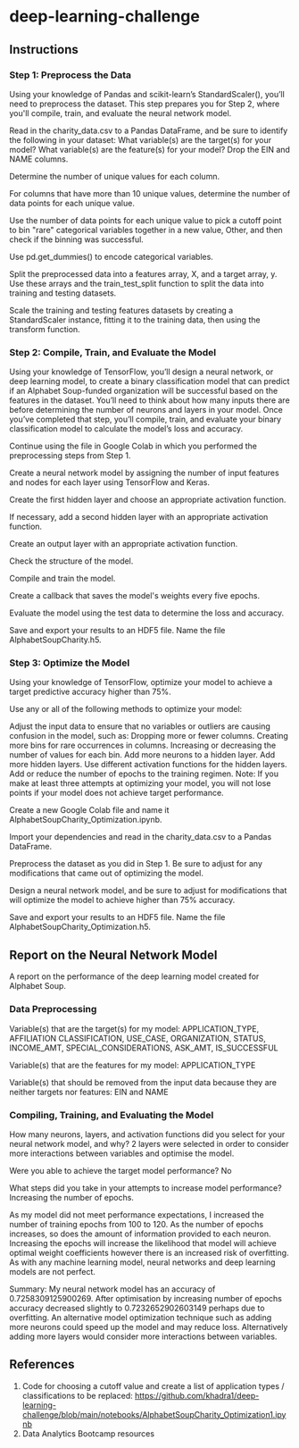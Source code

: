 # deep-learning-challenge

## Instructions
### Step 1: Preprocess the Data
Using your knowledge of Pandas and scikit-learn’s StandardScaler(), you’ll need to preprocess the dataset. This step prepares you for Step 2, where you'll compile, train, and evaluate the neural network model.

Read in the charity_data.csv to a Pandas DataFrame, and be sure to identify the following in your dataset:
What variable(s) are the target(s) for your model?
What variable(s) are the feature(s) for your model?
Drop the EIN and NAME columns.

Determine the number of unique values for each column.

For columns that have more than 10 unique values, determine the number of data points for each unique value.

Use the number of data points for each unique value to pick a cutoff point to bin "rare" categorical variables together in a new value, Other, and then check if the binning was successful.

Use pd.get_dummies() to encode categorical variables.

Split the preprocessed data into a features array, X, and a target array, y. Use these arrays and the train_test_split function to split the data into training and testing datasets.

Scale the training and testing features datasets by creating a StandardScaler instance, fitting it to the training data, then using the transform function.

### Step 2: Compile, Train, and Evaluate the Model
Using your knowledge of TensorFlow, you’ll design a neural network, or deep learning model, to create a binary classification model that can predict if an Alphabet Soup-funded organization will be successful based on the features in the dataset. You’ll need to think about how many inputs there are before determining the number of neurons and layers in your model. Once you’ve completed that step, you’ll compile, train, and evaluate your binary classification model to calculate the model’s loss and accuracy.

Continue using the file in Google Colab in which you performed the preprocessing steps from Step 1.

Create a neural network model by assigning the number of input features and nodes for each layer using TensorFlow and Keras.

Create the first hidden layer and choose an appropriate activation function.

If necessary, add a second hidden layer with an appropriate activation function.

Create an output layer with an appropriate activation function.

Check the structure of the model.

Compile and train the model.

Create a callback that saves the model's weights every five epochs.

Evaluate the model using the test data to determine the loss and accuracy.

Save and export your results to an HDF5 file. Name the file AlphabetSoupCharity.h5.

### Step 3: Optimize the Model
Using your knowledge of TensorFlow, optimize your model to achieve a target predictive accuracy higher than 75%.

Use any or all of the following methods to optimize your model:

Adjust the input data to ensure that no variables or outliers are causing confusion in the model, such as:
Dropping more or fewer columns.
Creating more bins for rare occurrences in columns.
Increasing or decreasing the number of values for each bin.
Add more neurons to a hidden layer.
Add more hidden layers.
Use different activation functions for the hidden layers.
Add or reduce the number of epochs to the training regimen.
Note: If you make at least three attempts at optimizing your model, you will not lose points if your model does not achieve target performance.

Create a new Google Colab file and name it AlphabetSoupCharity_Optimization.ipynb.

Import your dependencies and read in the charity_data.csv to a Pandas DataFrame.

Preprocess the dataset as you did in Step 1. Be sure to adjust for any modifications that came out of optimizing the model.

Design a neural network model, and be sure to adjust for modifications that will optimize the model to achieve higher than 75% accuracy.

Save and export your results to an HDF5 file. Name the file AlphabetSoupCharity_Optimization.h5.

## Report on the Neural Network Model

A report on the performance of the deep learning model created for Alphabet Soup.

### Data Preprocessing

Variable(s) that are the target(s) for my model: APPLICATION_TYPE,	AFFILIATION	CLASSIFICATION,	USE_CASE,	ORGANIZATION,	STATUS,	INCOME_AMT,	SPECIAL_CONSIDERATIONS,	ASK_AMT,	IS_SUCCESSFUL

Variable(s) that are the features for my model: APPLICATION_TYPE

Variable(s) that should be removed from the input data because they are neither targets nor features: EIN and NAME

### Compiling, Training, and Evaluating the Model

How many neurons, layers, and activation functions did you select for your neural network model, and why? 
2 layers were selected in order to consider more interactions between variables and optimise the model.

Were you able to achieve the target model performance? No 

What steps did you take in your attempts to increase model performance? Increasing the number of epochs.

As my model did not meet performance expectations, I increased the number of training epochs from 100 to 120. As the number of epochs increases, so does the
amount of information provided to each neuron. Increasing the epochs will increase  the likelihood that model will achieve optimal weight coefficients however there is an increased risk of overfitting. As with any machine learning model, neural networks and deep learning models are not perfect. 

Summary: My neural network model has an accuracy of 0.7258309125900269. After optimisation by increasing number of epochs accuracy decreased slightly to  0.7232652902603149 perhaps due to overfitting. An alternative model optimization technique such as adding more neurons could speed up the model and may reduce loss. Alternatively adding more layers would consider more interactions between variables.


## References
1. Code for choosing a cutoff value and create a list of application types / classifications to be replaced:
https://github.com/khadra1/deep-learning-challenge/blob/main/notebooks/AlphabetSoupCharity_Optimization1.ipynb
2. Data Analytics Bootcamp resources
